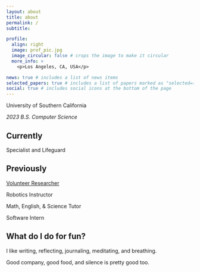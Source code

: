 ```yaml
---
layout: about
title: about
permalink: /
subtitle:

profile:
  align: right
  image: prof_pic.jpg
  image_circular: false # crops the image to make it circular
  more_info: >
    <p>Los Angeles, CA, USA</p>

news: true # includes a list of news items
selected_papers: true # includes a list of papers marked as "selected={true}"
social: true # includes social icons at the bottom of the page
---
```


University of Southern California

_2023 B.S. Computer Science_

## Currently

Specialist and Lifeguard

## Previously

[Volunteer Researcher](https://bpb-us-e2.wpmucdn.com/sites.uci.edu/dist/2/5230/files/2023/09/64_SCR_23_Kenneth_Tiet.pdf)

Robotics Instructor

Math, English, & Science Tutor

Software Intern

## What do I do for fun?

I like writing, reflecting, journaling, meditating, and breathing.

Good company, good food, and silence is pretty good too.